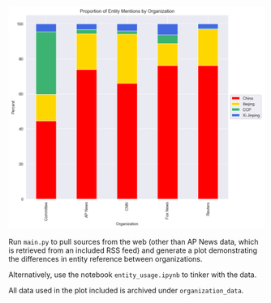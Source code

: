 ![](output.png)

Run `main.py` to pull sources from the web (other than AP News data, which is retrieved from an included RSS feed) and
generate a plot demonstrating the differences in entity reference between organizations.

Alternatively, use the notebook `entity_usage.ipynb` to tinker with the data.

All data used in the plot included is archived under `organization_data`.